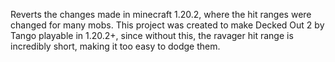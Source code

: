 Reverts the changes made in minecraft 1.20.2, where the hit ranges were changed for many mobs. This project was created to make Decked Out 2 by Tango playable in 1.20.2+, since without this, the ravager hit range is incredibly short, making it too easy to dodge them.

